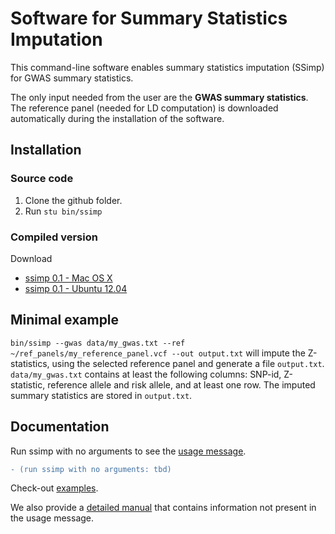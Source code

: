 [//]: ========================================
# Software for Summary Statistics Imputation
[//]: ========================================

This command-line software enables summary statistics imputation (SSimp) for GWAS summary statistics. 

The only input needed from the user are the **GWAS summary statistics**. The reference panel (needed for LD computation) is downloaded automatically during the installation of the software.

## Installation
[//]: -------------------------------

### Source code
1. Clone the github folder. 
2. Run  `stu bin/ssimp`

### Compiled version
Download
* [ssimp 0.1 - Mac OS X]()
* [ssimp 0.1 - Ubuntu 12.04]()

## Minimal example
[//]: -------------------------------

`bin/ssimp --gwas data/my_gwas.txt --ref ~/ref_panels/my_reference_panel.vcf --out output.txt` will impute the Z-statistics, using the selected reference panel and generate a file `output.txt`. `data/my_gwas.txt` contains at least the following columns: SNP-id, Z-statistic, reference allele and risk allele, and at least one row. The imputed summary statistics are stored in `output.txt`. 

## Documentation
[//]: -------------------------------
Run ssimp with no arguments to see the [usage message](https://github.com/sinarueeger/ssimp_software/blob/master/docu/usage.txt). 
```diff 
- (run ssimp with no arguments: tbd)
```

Check-out [examples](https://github.com/sinarueeger/ssimp_software/blob/master/docu/examples.md).

We also provide a [detailed manual](https://github.com/sinarueeger/ssimp_software/blob/master/docu/manual.md) that contains information not present in the usage message.

